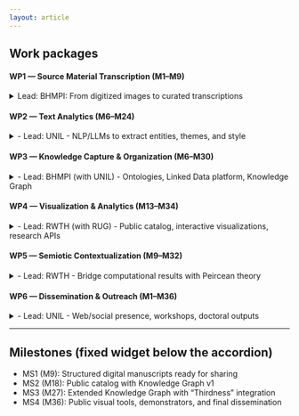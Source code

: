 ```yaml
---
layout: article
---
```


## Work packages

#### WP1 — Source Material Transcription (M1–M9)
<details markdown="1">

<summary markdown="span"> Lead: BHMPI: From digitized images to curated transcriptions</summary>

- What we do:
    - Acquire and assess digitized manuscript images
    - Apply OCR/HTR and layout detection
    - Curate a multimodal corpus with basic metadata
- Flagship deliverables:
    - D1.1 Initial transcriptions set (structured, internal)
    - D1.2 Curated transcriptions in open formats (e.g., TEI-XML), ready for sharing

</details>


#### WP2 — Text Analytics (M6–M24)
<details markdown="1">
<summary markdown="span">
- Lead: UNIL
    - NLP/LLMs to extract entities, themes, and style
</summary>
- What we do:
    - Review and select computational text analysis methods
    - Extract entities, themes, and stylistic signals (NLP + LLMs)
    - Annotate recurring concepts and semiotic categories
- Flagship deliverables:
    - D2.1 Survey of analytical methods (public)
    - D2.2 Curated annotated corpus (internal)
    - D2.3 Style evolution reports with visuals (internal)
</details>



#### WP3 — Knowledge Capture & Organization (M6–M30)
<details markdown="1">
<summary markdown="span">
- Lead: BHMPI (with UNIL)
    - Ontologies, Linked Data platform, Knowledge Graph
</summary>
- What we do:
    - Design the ontological schema (CIDOC-CRM, LRMoo + extensions)
    - Implement Linked Data platform and TEI/IIIF integration
    - Publish the Peirce Knowledge Graph and link external data
- Flagship deliverables:
    - D3.1 Ontology and schema documentation (public)
    - D3.2 Knowledge Graph v1 (public dataset + queries)
    - D3.3 Knowledge Graph v2 (“Thirdness” integration + external links)
</details>



#### WP4 — Visualization & Analytics (M13–M34)
<details markdown="1">
<summary markdown="span">
- Lead: RWTH (with RUG)
- Public catalog, interactive visualizations, research APIs
</summary>
- What we do:
    - Build the public-facing catalog and browsing interface
    - Develop visualizations for themes, diagrams, and networks
    - Provide APIs for tailored exploration and reuse
- Flagship deliverables:
    - D4.1 Web portal and API (public)
    - D4.2 Visualization demonstrators (internal pilots)
    - D4.3 Integrated public showcase of visual tools (public)

</details>

#### WP5 — Semiotic Contextualization (M9–M32)
<details markdown="1">
<summary markdown="span">
    - Lead: RWTH
    - Bridge computational results with Peircean theory

</summary>
- What we do:
    - Contextualize findings within Peirce’s semiotics
    - Propose new groupings and reading paths across the archive
    - Compare with historical classifications (e.g., Robin, Boler)
- Flagship deliverables:
    - D5.1 Review of digital methods for semiotic contextualization (public)
    - D5.2 Report on analytical/visual methods and ontologies (public)
    - D5.3 Critical appraisal of Peirce’s semiotic frameworks (public)
</details>

#### WP6 — Dissemination & Outreach (M1–M36)
<details markdown="1">
<summary markdown="span">
- Lead: UNIL
    - Web/social presence, workshops, doctoral outputs
</summary>
- What we do:
    - Maintain web and social channels; coordinate publications and talks
    - Organize two public workshops and share materials
    - Support doctoral supervision and training resources
- Flagship deliverables:
    - D6.1 Workshop 1 (event + report, public)
    - D6.2 Workshop 2 (event + report, public)
    - D6.3 Doctoral dissertations and related outputs
</details>

---

## Milestones (fixed widget below the accordion)

- MS1 (M9): Structured digital manuscripts ready for sharing
- MS2 (M18): Public catalog with Knowledge Graph v1
- MS3 (M27): Extended Knowledge Graph with “Thirdness” integration
- MS4 (M36): Public visual tools, demonstrators, and final dissemination

